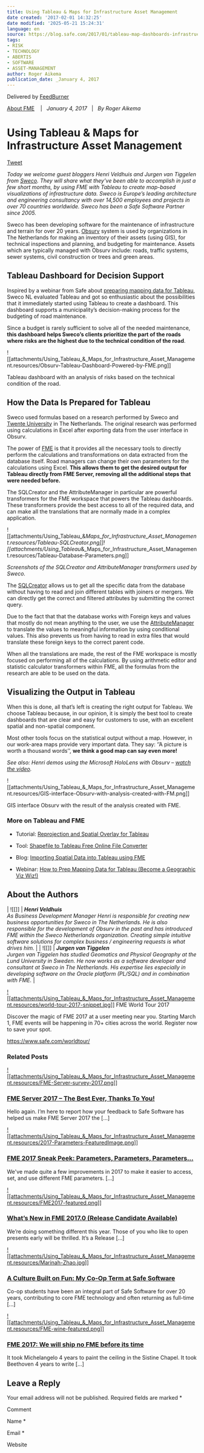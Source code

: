 ```yaml
---
title: Using Tableau & Maps for Infrastructure Asset Management
date created: '2017-02-01 14:32:25'
date modified: '2025-05-21 15:24:31'
language: en
source: https://blog.safe.com/2017/01/tableau-map-dashboards-infrastructure-asset-management/
tags:
- RISK
- TECHNOLOGY
- ABERTIS
- SOFTWARE
- ASSET-MANAGEMENT
author: Roger Aikema
publication_date: _January 4, 2017
---
```


Delivered by [FeedBurner](http://feedburner.google.com/)

[About FME](http://blog.safe.com/2017/01/tableau-map-dashboards-infrastructure-asset-management/#)    |   _January 4, 2017_   |   _By Roger Aikema_

# Using Tableau & Maps for Infrastructure Asset Management

[Tweet](https://twitter.com/intent/tweet?original_referer=http%3A%2F%2Fblog.safe.com%2F2017%2F01%2Ftableau-map-dashboards-infrastructure-asset-management%2F&ref_src=twsrc%5Etfw&text=Using%20Tableau%20%26%20Maps%20for%20Infrastructure%20Asset%20Management%3A&tw_p=tweetbutton&url=https%3A%2F%2Fblog.safe.com%2F2017%2F01%2Ftableau-map-dashboards-infrastructure-asset-management%2F)

_Today we welcome guest bloggers Henri Veldhuis and Jurgen van Tiggelen from [Sweco](http://www.sweco.nl/en). They will share what they’ve been able to accomplish in just a few short months, by using FME with Tableau to create map-based visualizations of infrastructure data. Sweco is Europe’s leading architecture and engineering consultancy with over 14,500 employees and projects in over 70 countries worldwide. Sweco has been a Safe Software Partner since 2005._

Sweco has been developing software for the maintenance of infrastructure and terrain for over 20 years. [Obsurv](http://www.obsurv.com/) system is used by organizations in The Netherlands for making an inventory of their assets (using GIS), for technical inspections and planning, and budgeting for maintenance. Assets which are typically managed with Obsurv include: roads, traffic systems, sewer systems, civil construction or trees and green areas.

## Tableau Dashboard for Decision Support

Inspired by a webinar from Safe about [preparing mapping data for Tableau](http://www.safe.com/webinars/how-prep-mapping-data-tableau-become-geographic-viz-wiz/), Sweco NL evaluated Tableau and got so enthusiastic about the possibilities that it immediately started using Tableau to create a dashboard. This dashboard supports a municipality’s decision-making process for the budgeting of road maintenance.

Since a budget is rarely sufficient to solve all of the needed maintenance, **this dashboard helps Sweco’s clients prioritize the part of the roads where risks are the highest due to the technical condition of the road**.

![[attachments/Using_Tableau_&_Maps_for_Infrastructure_Asset_Management.resources/Obsurv-Tableau-Dashboard-Powered-by-FME.png]]

Tableau dashboard with an analysis of risks based on the technical condition of the road.

## How the Data Is Prepared for Tableau

Sweco used formulas based on a research performed by Sweco and [Twente University](https://www.utwente.nl/en/) in The Netherlands. The original research was performed using calculations in Excel after exporting data from the user interface in Obsurv.

The power of [FME](https://www.safe.com/how-it-works/) is that it provides all the necessary tools to directly perform the calculations and transformations on data extracted from the database itself. Road managers can change their own parameters for the calculations using Excel. **This allows them to get the desired output for Tableau directly from FME Server, removing all the additional steps that were needed before.**

The SQLCreator and the AttributeManager in particular are powerful transformers for the FME workspace that powers the Tableau dashboards. These transformers provide the best access to all of the required data, and can make all the translations that are normally made in a complex application.

![[attachments/Using_Tableau_&_Maps_for_Infrastructure_Asset_Management.resources/Tableau-SQLCreator.png]]![[attachments/Using_Tableau_&_Maps_for_Infrastructure_Asset_Management.resources/Tableau-Database-Parameters.png]]

_Screenshots of the SQLCreator and AttributeManager transformers used by Sweco._

The [SQLCreator](http://www.safe.com/transformers/sql-creator/) allows us to get all the specific data from the database without having to read and join different tables with joiners or mergers. We can directly get the correct and filtered attributes by submitting the correct query.

Due to the fact that that the database works with Foreign keys and values that mostly do not mean anything to the user, we use the [AttributeManager](http://www.safe.com/transformers/attribute-manager/) to translate the values to meaningful information by using conditional values. This also prevents us from having to read in extra files that would translate these foreign keys to the correct parent code.

When all the translations are made, the rest of the FME workspace is mostly focused on performing all of the calculations. By using arithmetic editor and statistic calculator transformers within FME, all the formulas from the research are able to be used on the data.

## Visualizing the Output in Tableau

When this is done, all that’s left is creating the right output for Tableau. We choose Tableau because, in our opinion, it is simply the best tool to create dashboards that are clear and easy for customers to use, with an excellent spatial and non-spatial component.

Most other tools focus on the statistical output without a map. However, in our work-area maps provide very important data. They say: ‘’A picture is worth a thousand words’’, **we think a good map can say even more!**

_See also: Henri demos using the Microsoft HoloLens with Obsurv – [watch the video](https://www.youtube.com/watch?v=ZGmZrNcworo)._

![[attachments/Using_Tableau_&_Maps_for_Infrastructure_Asset_Management.resources/GIS-interface-Obsurv-with-analysis-created-with-FM.png]]

GIS interface Obsurv with the result of the analysis created with FME.

### More on Tableau and FME

* Tutorial: [Reprojection and Spatial Overlay for Tableau](https://knowledge.safe.com/articles/37691/reprojection-and-spatial-overlay-with-fme.html)

* Tool: [Shapefile to Tableau Free Online File Converter](http://www.safe.com/free-tools/shapefile-to-tableau/)
* Blog: [Importing Spatial Data into Tableau using FME](http://blog.safe.com/2016/08/importing-spatial-data-tableau-using-fme/)
* Webinar: [How to Prep Mapping Data for Tableau (Become a Geographic Viz Wiz!)](http://www.safe.com/webinars/how-prep-mapping-data-tableau-become-geographic-viz-wiz/)

## About the Authors

| ![[]] | _**Henri Veldhuis**<br>As Business Development Manager Henri is responsible for creating new business opportunities for Sweco in The Netherlands. He is also responsible for the development of Obsurv in the past and has introduced FME within the Sweco Netherlands organization. Creating simple intuitive software solutions for complex business / engineering requests is what drives him._ |
| ![[]] | _**Jurgen van Tiggelen**_<br>_Jurgen van Tiggelen has studied Geomatics and Physical Geography at the Lund University in Sweden. He now works as a software developer and consultant at Sweco in The Netherlands. His expertise lies especially in developing software on the Oracle platform (PL/SQL) and in combination with FME._ |

[![[attachments/Using_Tableau_&_Maps_for_Infrastructure_Asset_Management.resources/world-tour-2017-snippet.jpg]]](https://www.safe.com/worldtour/) FME World Tour 2017

Discover the magic of FME 2017 at a user meeting near you. Starting March 1, FME events will be happening in 70+ cities across the world. Register now to save your spot.

<https://www.safe.com/worldtour/>

### Related Posts

[![[attachments/Using_Tableau_&_Maps_for_Infrastructure_Asset_Management.resources/FME-Server-survey-2017.png]]](https://blog.safe.com/2017/01/2017-fme-server-customer-survey/)

### [FME Server 2017 – The Best Ever, Thanks To You!](https://blog.safe.com/2017/01/2017-fme-server-customer-survey/)

Hello again. I’m here to report how your feedback to Safe Software has helped us make FME Server 2017 the \[...\]

[![[attachments/Using_Tableau_&_Maps_for_Infrastructure_Asset_Management.resources/2017-Parameters-FeaturedImage.png]]](https://blog.safe.com/2017/01/fme2017-parameters-evangelist160/)

### [FME 2017 Sneak Peek: Parameters, Parameters, Parameters…](https://blog.safe.com/2017/01/fme2017-parameters-evangelist160/)

We've made quite a few improvements in 2017 to make it easier to access, set, and use different FME parameters. \[...\]

[![[attachments/Using_Tableau_&_Maps_for_Infrastructure_Asset_Management.resources/FME2017-featured.png]]](https://blog.safe.com/2017/01/whats-new-in-fme-2017-0-release-candidate-available/)

### [What’s New in FME 2017.0 (Release Candidate Available)](https://blog.safe.com/2017/01/whats-new-in-fme-2017-0-release-candidate-available/)

We’re doing something different this year. Those of you who like to open presents early will be thrilled. It’s a Release \[...\]

[![[attachments/Using_Tableau_&_Maps_for_Infrastructure_Asset_Management.resources/Marinah-Zhao.jpg]]](https://blog.safe.com/2017/01/my-co-op-term-at-safe-software/)

### [A Culture Built on Fun: My Co-Op Term at Safe Software](https://blog.safe.com/2017/01/my-co-op-term-at-safe-software/)

Co-op students have been an integral part of Safe Software for over 20 years, contributing to core FME technology and often returning as full-time \[...\]

[![[attachments/Using_Tableau_&_Maps_for_Infrastructure_Asset_Management.resources/FME-wine-featured.png]]](https://blog.safe.com/2016/12/fme-2017-we-will-ship-no-fme-before-its-time/)

### [FME 2017: We will ship no FME before its time](https://blog.safe.com/2016/12/fme-2017-we-will-ship-no-fme-before-its-time/)

It took Michelangelo 4 years to paint the ceiling in the Sistine Chapel. It took Beethoven 4 years to write \[...\]

## Leave a Reply

Your email address will not be published. Required fields are marked \*

Comment

Name \*

Email \*

Website
